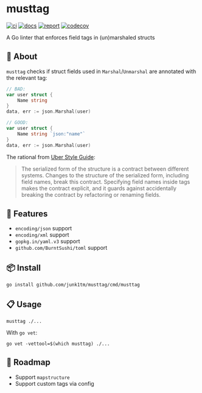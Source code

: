 # musttag

[![ci](https://github.com/junk1tm/musttag/actions/workflows/go.yml/badge.svg)](https://github.com/junk1tm/musttag/actions/workflows/go.yml)
[![docs](https://pkg.go.dev/badge/github.com/junk1tm/musttag.svg)](https://pkg.go.dev/github.com/junk1tm/musttag)
[![report](https://goreportcard.com/badge/github.com/junk1tm/musttag)](https://goreportcard.com/report/github.com/junk1tm/musttag)
[![codecov](https://codecov.io/gh/junk1tm/musttag/branch/main/graph/badge.svg)](https://codecov.io/gh/junk1tm/musttag)

A Go linter that enforces field tags in (un)marshaled structs

## 📌 About

`musttag` checks if struct fields used in `Marshal`/`Unmarshal` are annotated with the relevant tag:

```go
// BAD:
var user struct {
	Name string
}
data, err := json.Marshal(user)

// GOOD:
var user struct {
	Name string `json:"name"`
}
data, err := json.Marshal(user)
```

The rational from [Uber Style Guide][1]:

> The serialized form of the structure is a contract between different systems.
> Changes to the structure of the serialized form, including field names, break this contract.
> Specifying field names inside tags makes the contract explicit,
> and it guards against accidentally breaking the contract by refactoring or renaming fields.

## 🚀 Features

* `encoding/json` support
* `encoding/xml` support
* `gopkg.in/yaml.v3` support
* `github.com/BurntSushi/toml` support

## 📦 Install

```shell
go install github.com/junk1tm/musttag/cmd/musttag
```

## 📋 Usage

```shell
musttag ./...
```

With `go vet`:

```shell
go vet -vettool=$(which musttag) ./...
```

## 📅 Roadmap

* Support `mapstructure`
* Support custom tags via config

[1]: https://github.com/uber-go/guide/blob/master/style.md#use-field-tags-in-marshaled-structs

